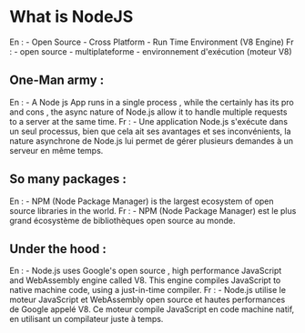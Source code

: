 # What is  NodeJS 
En :
    - Open Source
    - Cross Platform
    - Run Time Environment (V8 Engine)
Fr : 
    - open source
    - multiplateforme
    - environnement d'exécution (moteur V8)

## One-Man army : 
En : 
    - A Node js App runs in a single process , while the certainly has its pro and cons , the async nature of Node.js allow it to handle multiple requests to a server at the same time.
Fr :
    - Une application Node.js s'exécute dans un seul processus, bien que cela ait ses avantages et ses inconvénients, la nature asynchrone de Node.js lui permet de gérer plusieurs demandes à un serveur en même temps.

## So many packages :
En : 
    - NPM (Node Package Manager) is the largest ecosystem of open source libraries in the world.
Fr :
    - NPM (Node Package Manager) est le plus grand écosystème de bibliothèques open source au monde.


## Under the hood : 
En : 
    - Node.js uses Google's open source , high performance JavaScript and WebAssembly engine called V8. This engine compiles JavaScript to native machine code, using a just-in-time compiler.
Fr :
    - Node.js utilise le moteur JavaScript et WebAssembly open source et hautes performances de Google appelé V8. Ce moteur compile JavaScript en code machine natif, en utilisant un compilateur juste à temps.